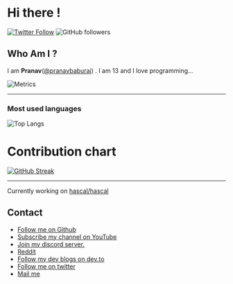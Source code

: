 
# Hi there !

[![Twitter Follow](https://img.shields.io/twitter/follow/baburaj_pranav?label=Follow)](https://twitter.com/intent/follow?screen_name=baburaj_pranav)
![GitHub followers](https://img.shields.io/github/followers/pranavbaburaj?label=Follow&style=social)


## Who Am I ?
  I am **Pranav**([@pranavbaburaj](https://twitter.com/baburaj_pranav)) . I am 13 and I love programming...
  <br>
 
![Metrics](https://metrics.lecoq.io/pranavbaburaj)
<hr>


### Most used languages
![Top Langs](https://github-readme-stats.vercel.app/api/top-langs/?username=pranavbaburaj&theme=tokyonight&layout=compact&hide_title=true)

# Contribution chart
[![GitHub Streak](https://github-readme-streak-stats.herokuapp.com/?user=pranavbaburaj&theme=dark&background=0D1117)]()

<hr>

Currently working on [hascal/hascal](https://github.com/hascal/hascal)

## Contact

 - [Follow me on Github](https://github.com/pranavbaburaj)
 - [Subscribe my channel on YouTube](https://www.youtube.com/channel/UCXUbqWoz5V_Hoeofgbf6Mbw)
 - [Join my discord server.](https://discord.gg/vzcNRVrHR5)
 - [Reddit](https://www.reddit.com/user/pranavbaburaj)
 - [Follow my dev blogs on dev.to](https://dev.to/pranavbaburaj)
 - [Follow me on twitter](https://twitter.com/baburaj_pranav)
 - [Mail me](mailto:code-roller@googlegroups.com)
